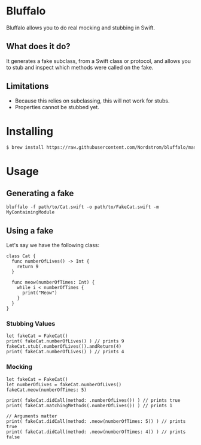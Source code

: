 # Bluffalo

Bluffalo allows you to do real mocking and stubbing in Swift.

## What does it do?

It generates a fake subclass, from a Swift class or protocol, and allows you to stub and inspect which methods were called on the fake.

## Limitations

- Because this relies on subclassing, this will not work for stubs.
- Properties cannot be stubbed yet.

# Installing

```bash
$ brew install https://raw.githubusercontent.com/Nordstrom/bluffalo/master/Bluffalo.rb
```

# Usage

## Generating a fake

```
bluffalo -f path/to/Cat.swift -o path/to/FakeCat.swift -m MyContainingModule
```

## Using a fake

Let's say we have the following class:

```
class Cat {
  func numberOfLives() -> Int {
    return 9
  }

  func meow(numberOfTimes: Int) {
    while i < numberOfTimes {
      print("Meow")
    }
  }
}
```

### Stubbing Values

```
let fakeCat = FakeCat()
print( fakeCat.numberOfLives() ) // prints 9
fakeCat.stub(.numberOfLives()).andReturn(4)
print( fakeCat.numberOfLives() ) // prints 4
```

### Mocking

```
let fakeCat = FakeCat()
let numberOfLives = fakeCat.numberOfLives()
fakeCat.meow(numberOfTimes: 5)

print( fakeCat.didCall(method: .numberOfLives()) ) // prints true
print( fakeCat.matchingMethods(.numberOfLives()) ) // prints 1

// Arguments matter
print( fakeCat.didCall(method: .meow(numberOfTimes: 5)) ) // prints true
print( fakeCat.didCall(method: .meow(numberOfTimes: 4)) ) // prints false
```
